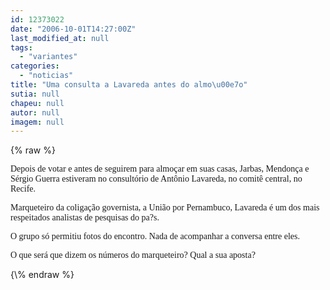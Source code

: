 ```yaml
---
id: 12373022
date: "2006-10-01T14:27:00Z"
last_modified_at: null
tags:
  - "variantes"
categories:
  - "noticias"
title: "Uma consulta a Lavareda antes do almo\u00e7o"
sutia: null
chapeu: null
autor: null
imagem: null
---
```

{\% raw %}
<p><P><FONT face=Verdana>Depois de votar e antes de seguirem para almoçar em suas casas, Jarbas, Mendonça e Sérgio Guerra estiveram no consultório de Antônio Lavareda, no comitê central, no Recife.</FONT></P></p>
<p><P><FONT face=Verdana>Marqueteiro da coligação governista, a União por Pernambuco, Lavareda é um dos mais respeitados analistas de pesquisas do pa?s.</FONT></P></p>
<p><P><FONT face=Verdana>O grupo só permitiu fotos do encontro. Nada de acompanhar a conversa entre eles. </FONT></P></p>
<p><P><FONT face=Verdana>O que será que dizem os números do marqueteiro? Qual a sua aposta?</FONT></P> </p>
{\% endraw %}